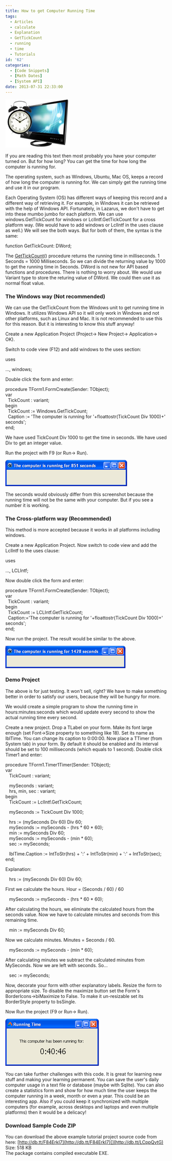 ```yaml
---
title: How to get Computer Running Time
tags:
  - Articles
  - calculate
  - Explanation
  - GetTickCount
  - running
  - time
  - Tutorials
id: '62'
categories:
  - [Code Snippets]
  - [Math Dates]
  - [System API]
date: 2013-07-31 22:33:00
---
```


![](how-to-get-computer-running-time/pc-running-time-code.jpg)

If you are reading this text then most probably you have your computer turned on. But for how long? You can get the time for how long the computer is running for.
<!-- more -->
  
  
The operating system, such as Windows, Ubuntu, Mac OS, keeps a record of how long the computer is running for. We can simply get the running time and use it in our program.  
  
Each Operating System (OS) has different ways of keeping this record and a different way of retrieving it. For example, in Windows it can be retrieved with the help of Windows API. Fortunately, in Lazarus, we don't have to get into these mumbo jumbo for each platform. We can use windows.GetTickCount for windows or LclIntf.GetTickCount for a cross platform way. (We would have to add windows or LclIntf in the uses clause as well.) We will see the both ways. But for both of them, the syntax is the same:  
  

function GetTickCount: DWord; 

  
The [GetTickCount](http://lazarus-ccr.sourceforge.net/docs/lcl/lclintf/gettickcount.html)() procedure returns the running time in milliseconds. 1 Seconds = 1000 Milliseconds. So we can divide the returning value by 1000 to get the running time in Seconds. DWord is not new for API based functions and procedures. There is nothing to worry about. We would use Variant type to store the returing value of DWord. We could then use it as normal float value.  
  
  
  

### The Windows way (Not recommended)

We can use the GetTickCount from the Windows unit to get running time in Windows. It utilizes Windows API so it will only work in Windows and not other platforms, such as Linux and Mac. It is not recommended to use this for this reason. But it is interesting to know this stuff anyway!  
  
Create a new Application Project (Project-> New Project-> Application-> OK).  
  
Switch to code view (F12) and add windows to the uses section:  
  

uses  
  
..., windows;

  
Double click the form and enter:  
  

procedure TForm1.FormCreate(Sender: TObject);  
var  
  TickCount : variant;  
begin  
  TickCount := Windows.GetTickCount;  
  Caption := 'The computer is running for '+floattostr(TickCount Div 1000)+' seconds';  
end;

  
We have used TickCount Div 1000 to get the time in seconds. We have used Div to get an integer value.  
  
Run the project with F9 (or Run-> Run).  
  

![](how-to-get-computer-running-time/pc-running-time-lazarus.gif)

  
  
  
  
  
The seconds would obviously differ from this screenshot because the running time will not be the same with your computer. But if you see a number it is working.  
  
  

### The Cross-platform way (Recommended)

This method is more accepted because it works in all platforms including windows.  
  
Create a new Application Project. Now switch to code view and add the LclIntf to the uses clause:  
  

uses  
  
..., LCLIntf;

  
Now double click the form and enter:  
  

procedure TForm1.FormCreate(Sender: TObject);  
var  
  TickCount : variant;  
begin  
  TickCount := LCLIntf.GetTickCount;  
  Caption:='The computer is running for '+floattostr(TickCount Div 1000)+' seconds';  
end;

  
Now run the project. The result would be similar to the above.  
  

![](how-to-get-computer-running-time/pc-running-time-lazarus2.gif)

  

### Demo Project

The above is for just testing. It won't sell, right? We have to make something better in order to satisfy our users, because they will be hungry for more.  
  
We would create a simple program to show the running time in hours:minutes:seconds which would update every second to show the actual running time every second.  
  
Create a new project. Drop a TLabel on your form. Make its font large enough (set Font->Size property to something like 18). Set its name as lblTime. You can change its caption to 0:00:00. Now place a TTimer (from System tab) in your form. By default it should be enabled and its interval should be set to 100 milliseconds (which equals to 1 second). Double click Timer1 and enter:  
  

procedure TForm1.Timer1Timer(Sender: TObject);  
var  
   TickCount : variant;  
  
   mySeconds : variant;  
   hrs, min, sec : variant;  
begin  
   TickCount := LclIntf.GetTickCount;  
  
   mySeconds := TickCount Div 1000;  
  
   hrs := (mySeconds Div 60) Div 60;  
   mySeconds := mySeconds - (hrs \* 60 \* 60);  
   min := mySeconds Div 60;  
   mySeconds := mySeconds - (min \* 60);  
   sec := mySeconds;  
  
   lblTime.Caption := IntToStr(hrs) + ':' + IntToStr(min) + ':' + IntToStr(sec);  
end;

  
Explanation:  
  

   hrs := (mySeconds Div 60) Div 60;

  
First we calculate the hours. Hour = (Seconds / 60) / 60  
  

   mySeconds := mySeconds - (hrs \* 60 \* 60);

  
After calculating the hours, we eliminate the calculated hours from the seconds value. Now we have to calculate minutes and seconds from this remaining time.  
  

   min := mySeconds Div 60;

  
Now we calculate minutes. Minutes = Seconds / 60.  
  

   mySeconds := mySeconds - (min \* 60);

  
After calculating minutes we subtract the calculated minutes from MySeconds. Now we are left with seconds. So...  
  

   sec := mySeconds;

  
  
Now, decorate your form with other explanatory labels. Resize the form to appropriate size. To disable the maximize button set the Form's BorderIcons->biMaximize to False. To make it un-resizable set its BorderStyle property to bsSingle.  
  
Now Run the project (F9 or Run-> Run).  
  

![](how-to-get-computer-running-time/running-time-sample-lazarus.gif)

  
You can take further challenges with this code. It is great for learning new stuff and making your learning permanent. You can save the user's daily computer usage in a text file or database (maybe with Sqlite). You can also create a statistics form and show for how much time the user keeps the computer running in a week, month or even a year. This could be an interesting app. Also if you could keep it synchronized with multiple computers (for example, across desktops and laptops and even multiple platforms) then it would be a delicacy!  
  

### Download Sample Code ZIP

You can download the above example tutorial project source code from here: [http://db.tt/F84ErkI7](http://db.tt/F84ErkI7)[](http://db.tt/LCppQvtG)  
Size: 518 KB  
The package contains compiled executable EXE.